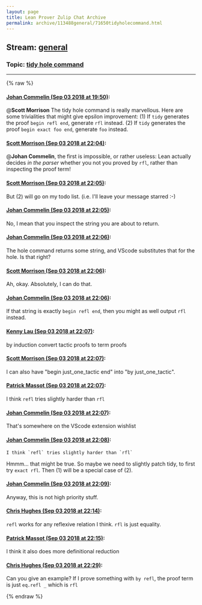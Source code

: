 ```yaml
---
layout: page
title: Lean Prover Zulip Chat Archive 
permalink: archive/113488general/71650tidyholecommand.html
---
```


## Stream: [general](index.html)
### Topic: [tidy hole command](71650tidyholecommand.html)

---


{% raw %}
#### [ Johan Commelin (Sep 03 2018 at 19:50)](https://leanprover.zulipchat.com/#narrow/stream/113488-general/topic/tidy%20hole%20command/near/133272160):
@**Scott Morrison** The tidy hole command is really marvellous. Here are some trivialities that might give epsilon improvement:
(1) If `tidy` generates the proof `begin refl end`, generate `rfl` instead.
(2) If `tidy` generates the proof `begin exact foo end`, generate `foo` instead.

#### [ Scott Morrison (Sep 03 2018 at 22:04)](https://leanprover.zulipchat.com/#narrow/stream/113488-general/topic/tidy%20hole%20command/near/133276810):
@**Johan Commelin**, the first is impossible, or rather useless: Lean actually decides _in the parser_ whether you not you proved by `rfl`, rather than inspecting the proof term!

#### [ Scott Morrison (Sep 03 2018 at 22:05)](https://leanprover.zulipchat.com/#narrow/stream/113488-general/topic/tidy%20hole%20command/near/133276820):
But (2) will go on my todo list. (i.e. I'll leave your message starred :-)

#### [ Johan Commelin (Sep 03 2018 at 22:05)](https://leanprover.zulipchat.com/#narrow/stream/113488-general/topic/tidy%20hole%20command/near/133276825):
No, I mean that you inspect the string you are about to return.

#### [ Johan Commelin (Sep 03 2018 at 22:06)](https://leanprover.zulipchat.com/#narrow/stream/113488-general/topic/tidy%20hole%20command/near/133276866):
The hole command returns some string, and VScode substitutes that for the hole. Is that right?

#### [ Scott Morrison (Sep 03 2018 at 22:06)](https://leanprover.zulipchat.com/#narrow/stream/113488-general/topic/tidy%20hole%20command/near/133276869):
Ah, okay. Absolutely, I can do that.

#### [ Johan Commelin (Sep 03 2018 at 22:06)](https://leanprover.zulipchat.com/#narrow/stream/113488-general/topic/tidy%20hole%20command/near/133276870):
If that string is exactly `begin refl end`, then you might as well output `rfl` instead.

#### [ Kenny Lau (Sep 03 2018 at 22:07)](https://leanprover.zulipchat.com/#narrow/stream/113488-general/topic/tidy%20hole%20command/near/133276875):
by induction convert tactic proofs to term proofs

#### [ Scott Morrison (Sep 03 2018 at 22:07)](https://leanprover.zulipchat.com/#narrow/stream/113488-general/topic/tidy%20hole%20command/near/133276879):
I can also have "begin just_one_tactic end" into "by just_one_tactic".

#### [ Patrick Massot (Sep 03 2018 at 22:07)](https://leanprover.zulipchat.com/#narrow/stream/113488-general/topic/tidy%20hole%20command/near/133276880):
I think `refl` tries slightly harder than `rfl`

#### [ Johan Commelin (Sep 03 2018 at 22:07)](https://leanprover.zulipchat.com/#narrow/stream/113488-general/topic/tidy%20hole%20command/near/133276882):
That's somewhere on the VScode extension wishlist

#### [ Johan Commelin (Sep 03 2018 at 22:08)](https://leanprover.zulipchat.com/#narrow/stream/113488-general/topic/tidy%20hole%20command/near/133276940):
```quote
I think `refl` tries slightly harder than `rfl`
```
Hmmm... that might be true. So maybe we need to slightly patch tidy, to first try `exact rfl`. Then (1) will be a special case of (2).

#### [ Johan Commelin (Sep 03 2018 at 22:09)](https://leanprover.zulipchat.com/#narrow/stream/113488-general/topic/tidy%20hole%20command/near/133276948):
Anyway, this is not high priority stuff.

#### [ Chris Hughes (Sep 03 2018 at 22:14)](https://leanprover.zulipchat.com/#narrow/stream/113488-general/topic/tidy%20hole%20command/near/133277149):
`refl` works for any reflexive relation I think. `rfl` is just equality.

#### [ Patrick Massot (Sep 03 2018 at 22:15)](https://leanprover.zulipchat.com/#narrow/stream/113488-general/topic/tidy%20hole%20command/near/133277163):
I think it also does more definitional reduction

#### [ Chris Hughes (Sep 03 2018 at 22:29)](https://leanprover.zulipchat.com/#narrow/stream/113488-general/topic/tidy%20hole%20command/near/133277646):
Can you give an example? If I prove something with `by refl`, the proof term is just `eq.refl _` which is `rfl`


{% endraw %}
